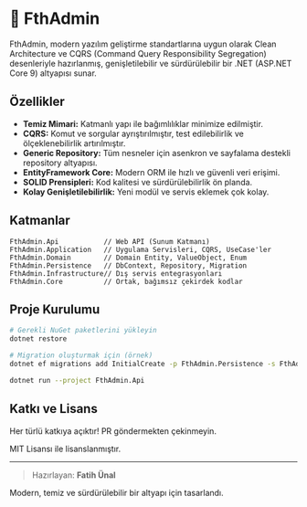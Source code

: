 # 🚀 FthAdmin

FthAdmin, modern yazılım geliştirme standartlarına uygun olarak Clean Architecture ve CQRS (Command Query Responsibility Segregation) desenleriyle hazırlanmış, genişletilebilir ve sürdürülebilir bir .NET (ASP.NET Core 9) altyapısı sunar.

## Özellikler

- **Temiz Mimari:** Katmanlı yapı ile bağımlılıklar minimize edilmiştir.
- **CQRS:** Komut ve sorgular ayrıştırılmıştır, test edilebilirlik ve ölçeklenebilirlik artırılmıştır.
- **Generic Repository:** Tüm nesneler için asenkron ve sayfalama destekli repository altyapısı.
- **EntityFramework Core:** Modern ORM ile hızlı ve güvenli veri erişimi.
- **SOLID Prensipleri:** Kod kalitesi ve sürdürülebilirlik ön planda.
- **Kolay Genişletilebilirlik:** Yeni modül ve servis eklemek çok kolay.

## Katmanlar

```
FthAdmin.Api           // Web API (Sunum Katmanı)
FthAdmin.Application   // Uygulama Servisleri, CQRS, UseCase'ler
FthAdmin.Domain        // Domain Entity, ValueObject, Enum
FthAdmin.Persistence   // DbContext, Repository, Migration
FthAdmin.Infrastructure// Dış servis entegrasyonları
FthAdmin.Core          // Ortak, bağımsız çekirdek kodlar
```

## Proje Kurulumu

```bash
# Gerekli NuGet paketlerini yükleyin
dotnet restore

# Migration oluşturmak için (örnek)
dotnet ef migrations add InitialCreate -p FthAdmin.Persistence -s FthAdmin.Api

dotnet run --project FthAdmin.Api
```

## Katkı ve Lisans

Her türlü katkıya açıktır! PR göndermekten çekinmeyin.

MIT Lisansı ile lisanslanmıştır.

---

> Hazırlayan: **Fatih Ünal**

Modern, temiz ve sürdürülebilir bir altyapı için tasarlandı.
